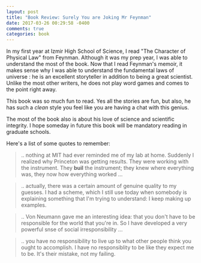 ```yaml
---
layout: post
title: "Book Review: Surely You are Joking Mr Feynman"
date: 2017-03-26 00:29:58 -0400
comments: true
categories: book
---
```

In my first year at Izmir High School of Science, I read "The Character of Physical Law" from Feynman. Although it was my prep year, I was able to understand the most of the book. Now that I read Feynman's memoir, it makes sense why I was able to understand the fundamental laws of universe : he is an excellent storyteller in addition to being a great scientist. Unlike the most other writers, he does not play word games and comes to the point right away.

This book was so much fun to read. Yes all the stories are fun, but also, he has such a *clean* style you feel like you are having a chat with this genius.

The most of the book also is about his love of science and scientific integrity. I hope someday in future this book will be mandatory reading in graduate schools.

Here's a list of some quotes to remember:
> .. nothing at MIT had ever reminded me of my lab at home. Suddenly I realized why Princeton was getting results. They were working with the instrument. They **buil** the instrument; they knew where everything was, they now how everything worked ...

> .. actually, there was a certain amount of genuine quality to my guesses. I had a scheme, which I still use today when somebody is explaining something that I'm trying to understand: I keep making up examples.

> .. Von Neumann gave me an interesting idea: that you don't have to be responsible for the world that you're in. So I have developed a very powerful snse of social irresponsibility ...

> .. you have no responsibility to live up to what other people think you ought to accomplish. I have no responsiblity to be like they expect me to be. It's their mistake, not my failing.


